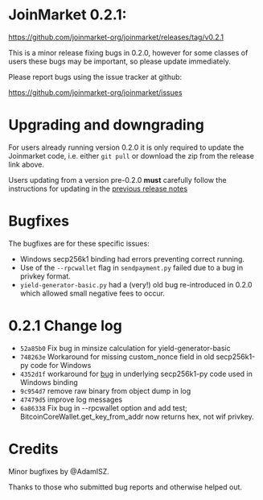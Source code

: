 JoinMarket 0.2.1:
=================

<https://github.com/joinmarket-org/joinmarket/releases/tag/v0.2.1>

This is a minor release fixing bugs in 0.2.0, however for some classes of users these bugs may be important, so please update immediately.

Please report bugs using the issue tracker at github:

<https://github.com/joinmarket-org/joinmarket/issues>

Upgrading and downgrading
=========================

For users already running version 0.2.0 it is only required to update the Joinmarket code, i.e. either `git pull` or download the zip from the release link above.

Users updating from a version pre-0.2.0 **must** carefully follow the instructions for updating in the [previous release notes](https://github.com/JoinMarket-Org/joinmarket/blob/master/doc/release-notes-0.2.0.md)

Bugfixes
========

The bugfixes are for these specific issues:

* Windows secp256k1 binding had errors preventing correct running.
* Use of the `--rpcwallet` flag in `sendpayment.py` failed due to a bug in privkey format.
* `yield-generator-basic.py` had a (very!) old bug re-introduced in 0.2.0 which allowed small negative fees to occur.


0.2.1 Change log
=================

- `52a85b0` Fix bug in minsize calculation for yield-generator-basic
- `748263e` Workaround for missing custom_nonce field in old secp256k1-py code for Windows
- `4352d1f` workaround for [bug](https://github.com/ludbb/secp256k1-py/pull/10) in underlying secp256k1-py code used in Windows binding
- `9c954d7` remove raw binary from object dump in log
- `47479d5` improve log messages
- `6a86338` Fix bug in --rpcwallet option and add test; BitcoinCoreWallet.get_key_from_addr now returns hex, not wif privkey.

Credits
=======

Minor bugfixes by @AdamISZ.

Thanks to those who submitted bug reports and otherwise helped out.
